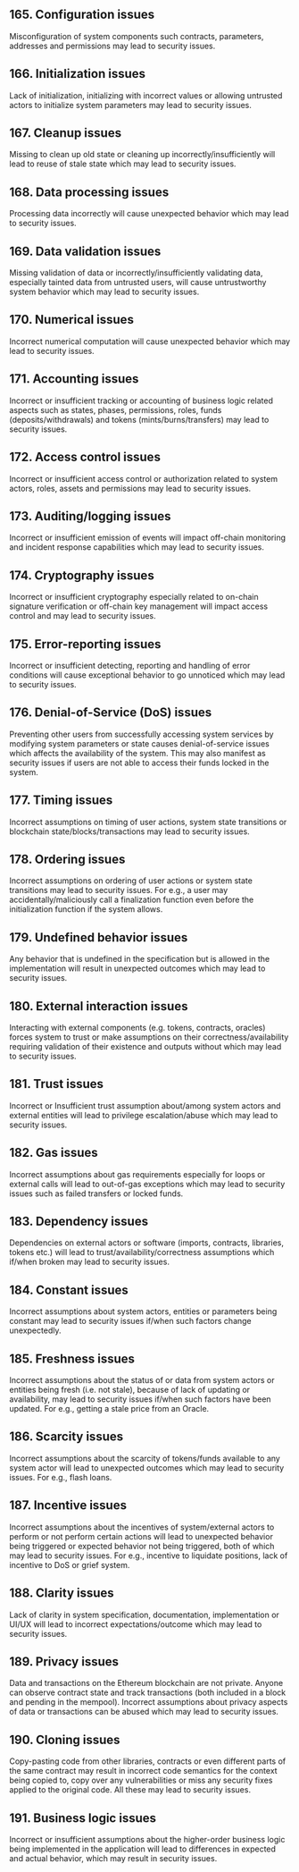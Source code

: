 ## 165. Configuration issues

Misconfiguration of system components such contracts, parameters, addresses and permissions may lead to security issues.

## 166. Initialization issues

Lack of initialization, initializing with incorrect values or allowing untrusted actors to initialize system parameters may lead to security issues.

## 167. Cleanup issues

Missing to clean up old state or cleaning up incorrectly/insufficiently will lead to reuse of stale state which may lead to security issues.

## 168. Data processing issues

Processing data incorrectly will cause unexpected behavior which may lead to security issues.

## 169. Data validation issues

Missing validation of data or incorrectly/insufficiently validating data, especially tainted data from untrusted users, will cause untrustworthy system behavior which may lead to security issues.

## 170. Numerical issues

Incorrect numerical computation will cause unexpected behavior which may lead to security issues.

## 171. Accounting issues

Incorrect or insufficient tracking or accounting of business logic related aspects such as states, phases, permissions, roles, funds (deposits/withdrawals) and tokens (mints/burns/transfers) may lead to security issues.

## 172. Access control issues

Incorrect or insufficient access control or authorization related to system actors, roles, assets and permissions may lead to security issues.

## 173. Auditing/logging issues

Incorrect or insufficient emission of events will impact off-chain monitoring and incident response capabilities which may lead to security issues.

## 174. Cryptography issues

Incorrect or insufficient cryptography especially related to on-chain signature verification or off-chain key management will impact access control and may lead to security issues.

## 175. Error-reporting issues

Incorrect or insufficient detecting, reporting and handling of error conditions will cause exceptional behavior to go unnoticed which may lead to security issues.

## 176. Denial-of-Service (DoS) issues

Preventing other users from successfully accessing system services by modifying system parameters or state causes denial-of-service issues which affects the availability of the system. This may also manifest as security issues if users are not able to access their funds locked in the system.

## 177. Timing issues

Incorrect assumptions on timing of user actions, system state transitions or blockchain state/blocks/transactions may lead to security issues.

## 178. Ordering issues

Incorrect assumptions on ordering of user actions or system state transitions may lead to security issues. For e.g., a user may accidentally/maliciously call a finalization function even before the initialization function if the system allows.

## 179. Undefined behavior issues

Any behavior that is undefined in the specification but is allowed in the implementation will result in unexpected outcomes which may lead to security issues.

## 180. External interaction issues

Interacting with external components (e.g. tokens, contracts, oracles) forces system to trust or make assumptions on their correctness/availability requiring validation of their existence and outputs without which may lead to security issues.

## 181. Trust issues

Incorrect or Insufficient trust assumption about/among system actors and external entities will lead to privilege escalation/abuse which may lead to security issues.

## 182. Gas issues

Incorrect assumptions about gas requirements especially for loops or external calls will lead to out-of-gas exceptions which may lead to security issues such as failed transfers or locked funds.

## 183. Dependency issues

Dependencies on external actors or software (imports, contracts, libraries, tokens etc.) will lead to trust/availability/correctness assumptions which if/when broken may lead to security issues.

## 184. Constant issues

Incorrect assumptions about system actors, entities or parameters being constant may lead to security issues if/when such factors change unexpectedly.

## 185. Freshness issues

Incorrect assumptions about the status of or data from system actors or entities being fresh (i.e. not stale), because of lack of updating or availability, may lead to security issues if/when such factors have been updated. For e.g., getting a stale price from an Oracle.

## 186. Scarcity issues

Incorrect assumptions about the scarcity of tokens/funds available to any system actor will lead to unexpected outcomes which may lead to security issues. For e.g., flash loans.

## 187. Incentive issues

Incorrect assumptions about the incentives of system/external actors to perform or not perform certain actions will lead to unexpected behavior being triggered or expected behavior not being triggered, both of which may lead to security issues. For e.g., incentive to liquidate positions, lack of incentive to DoS or grief system.

## 188. Clarity issues

Lack of clarity in system specification, documentation, implementation or UI/UX will lead to incorrect expectations/outcome which may lead to security issues.

## 189. Privacy issues

Data and transactions on the Ethereum blockchain are not private. Anyone can observe contract state and track transactions (both included in a block and pending in the mempool). Incorrect assumptions about privacy aspects of data or transactions can be abused which may lead to security issues.

## 190. Cloning issues

Copy-pasting code from other libraries, contracts or even different parts of the same contract may result in incorrect code semantics for the context being copied to, copy over any vulnerabilities or miss any security fixes applied to the original code. All these may lead to security issues.

## 191. Business logic issues

Incorrect or insufficient assumptions about the higher-order business logic being implemented in the application will lead to differences in expected and actual behavior, which may result in security issues.
